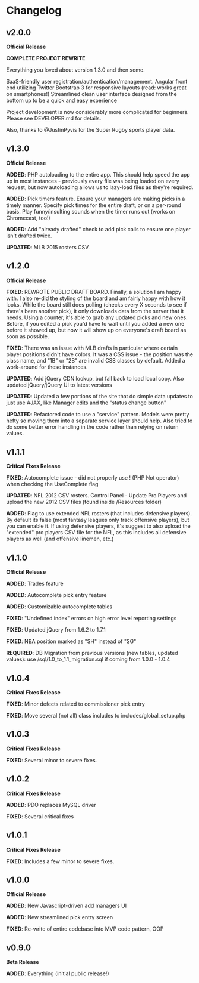 # Changelog
## v2.0.0
**Official Release**

**COMPLETE PROJECT REWRITE**

Everything you loved about version 1.3.0 and then some.

SaaS-friendly user registration/authentication/management.
Angular front end utilizing Twitter Bootstrap 3 for responsive layouts (read: works great on smartphones!)
Streamlined clean user interface designed from the bottom up to be a quick and easy experience

Project development is now considerably more complicated for beginners. Please see DEVELOPER.md for details.

Also, thanks to @JustinPyvis for the Super Rugby sports player data.

## v1.3.0
**Official Release**

**ADDED**: PHP autoloading to the entire app. This should help speed the app up in most instances - previously every file was being loaded on every request, but now autoloading allows us to lazy-load files as they're required.

**ADDED**: Pick timers feature. Ensure your managers are making picks in a timely manner. Specify pick times for the entire draft, or on a per-round basis. Play funny/insulting sounds when the timer runs out (works on Chromecast, too!)

**ADDED**: Add "already drafted" check to add pick calls to ensure one player isn't drafted twice.

**UPDATED**: MLB 2015 rosters CSV.

## v1.2.0
**Official Release**

**FIXED**: REWROTE PUBLIC DRAFT BOARD. Finally, a solution I am happy with. I also re-did the styling of the board and am fairly happy with how it looks. While the board still does polling (checks every X seconds to see if there's been another pick), it only downloads data from the server that it needs. Using a counter, it's able to grab any updated picks and new ones. Before, if you edited a pick you'd have to wait until you added a new one before it showed up, but now it will show up on everyone's draft board as soon as possible.

**FIXED**: There was an issue with MLB drafts in particular where certain player positions didn't have colors. It was a CSS issue - the position was the class name, and "1B" or "2B" are invalid CSS classes by default. Added a work-around for these instances.

**UPDATED**: Add jQuery CDN lookup, but fall back to load local copy. Also updated jQuery/jQuery UI to latest versions

**UPDATED**: Updated a few portions of the site that do simple data updates to just use AJAX, like Manager edits and the "status change button"

**UPDATED**: Refactored code to use a "service" pattern. Models were pretty hefty so moving them into a separate service layer should help. Also tried to do some better error handling in the code rather than relying on return values.


## v1.1.1
**Critical Fixes Release**

**FIXED**: Autocomplete issue - did not properly use ! (PHP Not operator) when checking the UseComplete flag

**UPDATED**: NFL 2012 CSV rosters. Control Panel - Update Pro Players and upload the new 2012 CSV files (found inside /Resources folder)

**ADDED**: Flag to use extended NFL rosters (that includes defensive players). By default its false (most fantasy leagues only track offensive players), but you can enable it. If using defensive players, it's suggest to also upload the "extended" pro players CSV file for the NFL, as this includes all defensive players as well (and offensive linemen, etc.)

## v1.1.0 
**Official Release**

**ADDED**: Trades feature

**ADDED**: Autocomplete pick entry feature

**ADDED**: Customizable autocomplete tables

**FIXED**: "Undefined index" errors on high error level reporting settings

**FIXED**: Updated jQuery from 1.6.2 to 1.7.1

**FIXED**: NBA position marked as "SH" instead of "SG"

**REQUIRED**: DB Migration from previous versions (new tables, updated values): use /sql/1.0_to_1.1_migration.sql if coming from 1.0.0 - 1.0.4

## v1.0.4 

**Critical Fixes Release**

**FIXED**: Minor defects related to commissioner pick entry

**FIXED**: Move several (not all) class includes to includes/global_setup.php

## v1.0.3

**Critical Fixes Release**

**FIXED**: Several minor to severe fixes.

## v1.0.2

**Critical Fixes Release**

**ADDED**: PDO replaces MySQL driver

**FIXED**: Several critical fixes

## v1.0.1

**Critical Fixes Release**

**FIXED**: Includes a few minor to severe fixes.

## v1.0.0
**Official Release**

**ADDED**: New Javascript-driven add managers UI

**ADDED**: New streamlined pick entry screen

**FIXED**: Re-write of entire codebase into MVP code pattern, OOP

## v0.9.0
**Beta Release**

**ADDED**: Everything (initial public release!)
